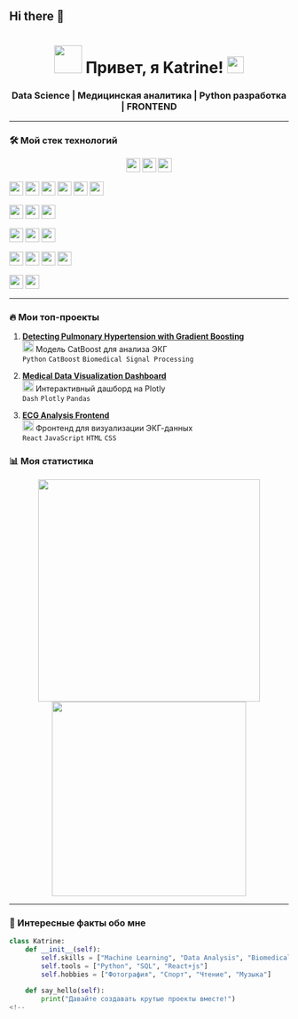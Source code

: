 ## Hi there 👋
<h1 align="center"> 
  <img src="https://media.giphy.com/media/v1.Y2lkPTc5MGI3NjExcDl1dGJmZ2J5eWZ1b3V6Y2V6Z3B0N2R6ZzZ1ZzZ1ZzZ1ZzZ1ZzZ1ZzZ1ZzZ1/giphy.gif" width="50px"> 
  Привет, я Katrine! 
  <img src="https://media.giphy.com/media/hvRJCLFzcasrR4ia7z/giphy.gif" width="30px">
</h1>

<h3 align="center">Data Science | Медицинская аналитика | Python разработка | FRONTEND </h3>

---

### 🛠️ Мой стек технологий
<p align="center">
  <!-- Языки программирования и среды -->
  <img src="https://img.shields.io/badge/Python-3776AB?logo=python&logoColor=white" height="25"> <!-- используется во всех проектах, в том числе для обработки данных и обучения моделей -->
  <img src="https://img.shields.io/badge/JavaScript-F7DF1E?logo=javascript&logoColor=black" height="25"> <!-- для фронтенда в проекте ecg-front -->
  <img src="https://img.shields.io/badge/SQL-003B57?logo=postgresql&logoColor=white" height="25"> <!-- хранилище и запросы к данным в проектах с БД -->

  <!-- Машинное обучение и библиотеки для анализа данных -->
  <img src="https://img.shields.io/badge/PyTorch-EE4C2C?logo=pytorch&logoColor=white" height="25"> <!-- нейросетевые модели (busting) -->
  <img src="https://img.shields.io/badge/CatBoost-FF6F00?logo=yandex&logoColor=white" height="25"> <!-- градиентный бустинг для анализа ЭКГ (busting) -->
  <img src="https://img.shields.io/badge/scikit--learn-F7931E?logo=scikit-learn&logoColor=white" height="25"> <!-- доп. алгоритмы ML, работа с набором функций (busting, NIRS) -->
  <img src="https://img.shields.io/badge/NumPy-013243?logo=numpy&logoColor=white" height="25"> <!-- численные вычисления и работа с матрицами -->
  <img src="https://img.shields.io/badge/Pandas-150458?logo=pandas&logoColor=white" height="25"> <!-- обработка табличных данных (NIRS, busting) -->
  <img src="https://img.shields.io/badge/SciPy-8CAAE6?logo=scipy&logoColor=white" height="25"> <!-- научные вычисления, фильтрация сигналов (busting) -->

  <!-- Визуализация данных -->
  <img src="https://img.shields.io/badge/Plotly-3F4F75?logo=plotly&logoColor=white" height="25"> <!-- интерактивные графики (NIRS) -->
  <img src="https://img.shields.io/badge/Dash-008DE4?logo=plotly&logoColor=white" height="25"> <!-- веб‐дашборд для визуализации медицинских данных (NIRS) -->
  <img src="https://img.shields.io/badge/Matplotlib-11557C?logo=matplotlib&logoColor=white" height="25"> <!-- статические графики и отладка (busting, NIRS) -->

  <!-- Веб-разработка (frontend) -->
  <img src="https://img.shields.io/badge/React-61DAFB?logo=react&logoColor=black" height="25"> <!-- фронтенд для отображения ЭКГ-данных (ecg-front) -->
  <img src="https://img.shields.io/badge/HTML5-E34F26?logo=html5&logoColor=white" height="25"> <!-- верстка интерфейса (ecg-front) -->
  <img src="https://img.shields.io/badge/CSS3-1572B6?logo=css3&logoColor=white" height="25"> <!-- стилизация интерфейса (ecg-front) -->

  <!-- Инструменты и среда разработки -->
  <img src="https://img.shields.io/badge/Git-F05032?logo=git&logoColor=white" height="25"> <!-- контроль версий везде -->
  <img src="https://img.shields.io/badge/Jupyter_Notebook-F37626?logo=jupyter&logoColor=white" height="25"> <!-- интерактивная разработка и эксперименты с данными -->
  <img src="https://img.shields.io/badge/Docker-2496ED?logo=docker&logoColor=white" height="25"> <!-- контейнеризация (при необходимости) -->
  <img src="https://img.shields.io/badge/VSCode-007ACC?logo=visualstudiocode&logoColor=white" height="25"> <!-- основная IDE -->

  <!-- Дополнительные технологии -->
  <img src="https://img.shields.io/badge/Flask-000000?logo=flask&logoColor=white" height="25"> <!-- лёгкий бэкенд при создании дашборда (при необходимости) -->
  <img src="https://img.shields.io/badge/Bootstrap-7952B3?logo=bootstrap&logoColor=white" height="25"> <!-- быстрая верстка (ecg-front, NIRS при стилях) -->
</p>


---

### 🔥 Мои топ-проекты

1. **[Detecting Pulmonary Hypertension with Gradient Boosting](https://github.com/KMandarinka/busting)**  
   <img src="https://media.giphy.com/media/3o7qE1YN7aBOFPRw8E/giphy.gif" width="20"> Модель CatBoost для анализа ЭКГ  
   `Python` `CatBoost` `Biomedical Signal Processing`

2. **[Medical Data Visualization Dashboard](https://github.com/KMandarinka/NIRS)**  
   <img src="https://media.giphy.com/media/LnUt9rYV3eDcIzvpJh/giphy.gif" width="20"> Интерактивный дашборд на Plotly  
   `Dash` `Plotly` `Pandas`

3. **[ECG Analysis Frontend](https://github.com/KMandarinka/ecg-front)**  
   <img src="https://media.giphy.com/media/fsE3ZQNp8QjQpQvC7a/giphy.gif" width="20"> Фронтенд для визуализации ЭКГ-данных  
   `React` `JavaScript`  `HTML` `CSS` 

### 📊 Моя статистика
<p align="center">
  <img src="https://github-readme-stats.vercel.app/api?username=KMandarinka&show_icons=true&theme=radical" width="400">
  <img src="https://github-readme-stats.vercel.app/api/top-langs/?username=KMandarinka&layout=compact&theme=radical" width="350">
</p>

---

### 🌟 Интересные факты обо мне
```python
class Katrine:
    def __init__(self):
        self.skills = ["Machine Learning", "Data Analysis", "Biomedical Engineering", "FRONTEND"]
        self.tools = ["Python", "SQL", "React+js"]
        self.hobbies = ["Фотография", "Спорт", "Чтение", "Музыка"]
    
    def say_hello(self):
        print("Давайте создавать крутые проекты вместе!")
<!--
